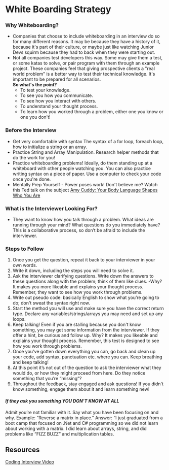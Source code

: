 # White Boarding Strategy 
### Why Whiteboarding? 
  - Companies that choose to include whiteboarding in an interview do so for many different reasons. It may be because they have a history of it, because it's part of their culture, or maybe just like watching Junior Devs squirm because they had to back when they were starting out.
  - Not all companies test developers this way. Some may give them a test, or some katas to solve, or pair program with them through an example project. These companies feel that giving prospective clients a "real world problem" is a better way to test their technical knowledge. It's important to be prepared for all scenarios.  
  **So what's the point?**
    - To test your knowledge.
    - To see you how you communicate.
    - To see how you interact with others. 
    - To understand your thought process.
    - To learn how you worked through a problem, either one you know or one you don't!
 ### Before the Interview
* Get very comfortable with syntax The syntax of a for loop, foreach loop, how to initialize a string or an array. 
* Practice String and Array Manipulation. Research helper methods that do the work for you! 
* Practice whiteboarding problems! Ideally, do them standing up at a whiteboard with other people watching you. You can also practice writing syntax on a piece of paper. Use a computer to check your code once you're done. 
* Mentally Prep Yourself - Power poses work! Don't believe me? Watch this Ted talk on the subject [Amy Cuddy: Your Body Language Shapes Who You Are](https://www.ted.com/talks/amy_cuddy_your_body_language_shapes_who_you_are)
### What is the Interviewer Looking For?
  * They want to know how you talk through a problem. What ideas are running through your mind? What questions do you immediately have?
This is a collaborative process, so don’t be afraid to include the interviewer. 
### Steps to Follow
1. Once you get the question, repeat it back to your interviewer in your own words. 
2. Write it down, including the steps you will need to solve it. 
3. Ask the interviewer clarifying questions. Write down the answers to these questions along with the problem; think of them like clues. 
  -Why? It makes you more likeable and explains your thought process. Remember, they want to see how you work through problems.	
4. Write out pseudo code: basically English to show what you’re going to do; don't sweat the syntax right now. 
5. Start the method you will use and make sure you have the correct return type. Declare any variables/strings/arrays you may need and set up any loops. 
5. Keep talking! Even if you are stalling because you don't know something, you may get some information from the interviewer. If they offer a hint, be curious and follow up. Why? It makes you likeable and explains your thought process. Remember, this test is designed to see how you work through problems.
8. Once you've gotten down everything you can, go back and clean up your code, add syntax, punctuation etc. where you can. Keep breathing and keep talking!
9. At this point it’s not out of the question to ask the interviewer what they would do, or how they might proceed from here. Do they notice something that you’re “missing”? 
10. Throughout the feedback, stay engaged and ask questions! If you didn't know something, engage them about it and learn something new!

#### _If they ask you something YOU DON’T KNOW AT ALL_
Admit you’re not familiar with it. Say what you have been focusing on and why. 
Example: “Reverse a matrix in place.” 
Answer: “I just graduated from a boot camp that focused on .Net and C# programming so we did not learn about working with a matrix. I did learn about arrays, string, and did problems like “FIZZ BUZZ” and multiplication tables. 

## Resources
[Coding Interview Video](https://www.youtube.com/watch?v=7IbxzIyRMrA&feature=youtu.be)
